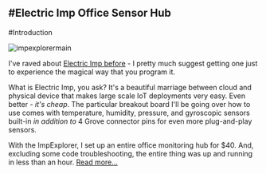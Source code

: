#Electric Imp Office Sensor Hub
---

#Introduction

![impexplorermain](https://cloud.githubusercontent.com/assets/10930201/22386034/d92a2ed4-e49a-11e6-92bd-370c9b7aaf7b.png)

I've raved about [Electric Imp before](https://github.com/initialstate/electric-imp-streaming) - I pretty much suggest getting one just to experience the magical way that you program it.

What is Electric Imp, you ask? It's a beautiful marriage between cloud and physical device that makes large scale IoT deployments very easy. Even better - _it's cheap_. The particular breakout board I'll be going over how to use comes with temperature, humidity, pressure, and gyroscopic sensors built-in _in addition to_ 4 Grove connector pins for even more plug-and-play sensors. 

With the ImpExplorer, I set up an entire office monitoring hub for $40. And, excluding some code troubleshooting, the entire thing was up and running in less than an hour. [Read more...](https://github.com/initialstate/imp-office-hub/wiki)

